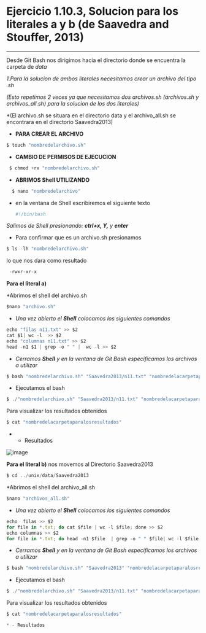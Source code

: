 # Ejercicio 1.10.3, Solucion para los literales a y b (de Saavedra and Stouffer, 2013) # 
---
Desde Git Bash nos dirigimos hacia el directorio donde se encuentra la carpeta de *data*

*1.Para la solucion de ambos literales necesitamos crear un archivo del tipo .sh*

*(Esto repetimos 2 veces ya que necesitamos dos archivos.sh (archivos.sh y archivos_all.sh) para la solucion de los dos literales)*

*(El archivo.sh se situara en el directorio data y el archivo_all.sh se encontrara en el directorio Saavedra2013)

* **PARA CREAR EL ARCHIVO**
 
``` js
$ touch "nombredelarchivo.sh" 
```

* **CAMBIO DE PERMISOS DE EJECUCION**

``` js
 $ chmod +rx "nombredelarchivo.sh"
```

* **ABRIMOS Shell UTILIZANDO**

``` js
  $ nano "nombredelarchivo"
 ```
 - en la ventana de Shell escribiremos el siguiente texto
   
   ``` js
   #!/bin/bash
    ```
 *Salimos de Shell presionando: **ctrl+x, Y,** y **enter***
 
 * Para confirmar que es un archivo.sh presionamos 
 
 
 ``` js
 $ ls -lh "nombredelarchivo.sh"

 ``` 

lo que nos dara como resultado


 ``` js
  -rwxr-xr-x 
 ```
 
 **Para el literal a)**
 
 *Abrimos el shell del archivo.sh
 
 ``` js
 $nano "archivo.sh"
 ```
  
  * *Una vez abierto el **Shell** colocamos los siguientes comandos*
  
  ``` js
echo "filas n11.txt" >> $2 
cat $1| wc -l  >> $2
echo "columnas n11.txt" >> $2 
head -n1 $1 | grep -o " " |  wc -l >> $2
 ```
  
  * *Cerramos **Shell** y en la ventana de Git Bash especificamos los archivos a utilizar*
  
``` js
$ bash "nombredelarchivo.sh" "Saavedra2013/n11.txt" "nombredelacarpetaparalosresultados"
```
* Ejecutamos el bash
``` js
$ ./"nombredelarchivo.sh" "Saavedra2013/n11.txt" "nombredelacarpetaparalosresultados"
```
Para visualizar los resultados obtenidos
``` js
$ cat "nombredelacarpetaparalosresultados"
```

 
* - Resultados

![image](https://user-images.githubusercontent.com/95323235/145662439-7c6891b6-5fbc-4db2-aaa8-2ff14463fbaa.png)

 **Para el literal b)**
 nos movemos al Directorio Saavedra2013
 ``` js
 $ cd ../unix/data/Saavedra2013
 ```
 
  *Abrimos el shell del archivo_all.sh
 
 ``` js
 $nano "archivos_all.sh"
 ```
  
  * *Una vez abierto el **Shell** colocamos los siguientes comandos*
  
  ``` js
echo  filas >> $2
for file in *.txt; do cat $file | wc -l $file; done >> $2
echo columnas >> $2
for file in *.txt; do head -n1 $file  | grep -o " " $file| wc -l $file; done >> $2

 ```
  
  * *Cerramos **Shell** y en la ventana de Git Bash especificamos los archivos a utilizar*
  
``` js
$ bash "nombredelarchivo.sh" "Saavedra2013" "nombredelacarpetaparalosresultados"
```
* Ejecutamos el bash
``` js
$ ./"nombredelarchivo.sh" "Saavedra2013/n11.txt" "nombredelacarpetaparalosresultados"
```
Para visualizar los resultados obtenidos
``` js
$ cat "nombredelacarpetaparalosresultados"

* - Resultados


 
 



  

  
 
